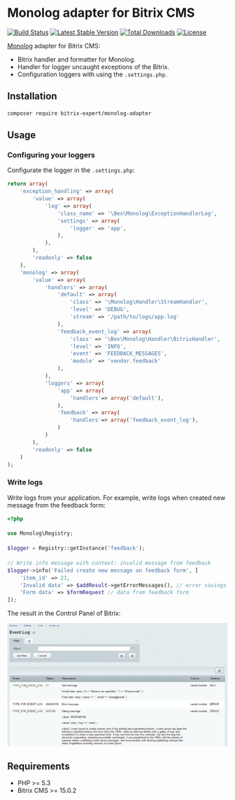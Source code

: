 # Monolog adapter for Bitrix CMS

[![Build Status](https://travis-ci.org/bitrix-expert/monolog-adapter.svg)](https://travis-ci.org/bitrix-expert/monolog-adapter)
[![Latest Stable Version](https://poser.pugx.org/bitrix-expert/monolog-adapter/v/stable)](https://packagist.org/packages/bitrix-expert/monolog-adapter) 
[![Total Downloads](https://poser.pugx.org/bitrix-expert/monolog-adapter/downloads)](https://packagist.org/packages/bitrix-expert/monolog-adapter) 
[![License](https://poser.pugx.org/bitrix-expert/monolog-adapter/license)](https://packagist.org/packages/bitrix-expert/monolog-adapter)

[Monolog](https://github.com/Seldaek/monolog) adapter for Bitrix CMS:

* Bitrix handler and formatter for Monolog.
* Handler for logger uncaught exceptions of the Bitrix.
* Configuration loggers with using the `.settings.php`.

## Installation

```bash
composer require bitrix-expert/monolog-adapter
```

## Usage

### Configuring your loggers

Configurate the logger in the `.settings.php`:

```php
return array(
    'exception_handling' => array(
        'value' => array(
            'log' => array(
                'class_name' => '\Bex\Monolog\ExceptionHandlerLog',
                'settings' => array(
                    'logger' => 'app',
                ),
            ),
        ),
        'readonly' => false
    ),
    'monolog' => array(
        'value' => array(
            'handlers' => array(
                'default' => array(
                    'class' => '\Monolog\Handler\StreamHandler',
                    'level' => 'DEBUG',
                    'stream' => '/path/to/logs/app.log'
                ),
                'feedback_event_log' => array(
                    'class' => '\Bex\Monolog\Handler\BitrixHandler',
                    'level' => 'INFO',
                    'event' => 'FEEDBACK_MESSAGES',
                    'module' => 'vendor.feedback'
                ),
            ),
            'loggers' => array(
                'app' => array(
                    'handlers'=> array('default'),
                ),
                'feedback' => array(
                    'handlers'=> array('feedback_event_log'),
                )
            )
        ),
        'readonly' => false
    )
);
```

### Write logs

Write logs from your application. For example, write logs when created new message from the feedback form:

```php
<?php

use Monolog\Registry;

$logger = Registry::getInstance('feedback');

// Write info message with context: invalid message from feedback
$logger->info('Failed create new message on feedback form', [
    'item_id' => 21,
    'Invalid data' => $addResult->getErrorMessages(), // error savings
    'Form data' => $formRequest // data from feedback form
]);
```

The result in the Control Panel of Bitrix:

![Event Log](event-log.png)

## Requirements

* PHP >= 5.3
* Bitrix CMS >= 15.0.2